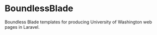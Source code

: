 # BoundlessBlade
Boundless Blade templates for producing University of Washington web pages in Laravel.
